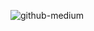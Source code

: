 


![github-medium](https://www.callcentrehelper.com/images/stories/2019/01/night-sky-rock-vector-760.jpg)
